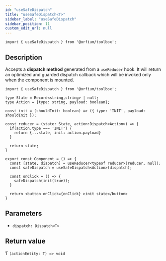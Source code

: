 ```yaml
---
id: "useSafeDispatch"
title: "useSafeDispatch<T>"
sidebar_label: "useSafeDispatch"
sidebar_position: 11
custom_edit_url: null
---
```


`import { useSafeDispatch } from '@orfium/toolbox';`

## Description

Accepts a **dispatch method** generated from a `useReducer` hook. 
It will return an optimized and guarded dispatch callback which will be invoked only when the component is mounted.

```tsx
import { useSafeDispatch } from '@orfium/toolbox';

type State = Record<string,string> | null;
type Action = {type: string, payload: boolean};

const init = (shouldInit: boolean) => ({ type: 'INIT', payload: shouldInit });

const reducer = (state: State, action:Dispatch<Action>) => {
  if(action.type === 'INIT') {
    return {...state, init: action.payload}
  }
  
  return state;
}

export const Component = () => {
  const [state, dispatch] = useReducer<typeof reducer>(reducer, null);
  const safeDispatch = useSafeDispatch<Action>(dispatch);

  const onClick = () => {
    safeDispatch(init(true));
  }
  
  return <button onClick={onClick} >init state</button>
}

```

## Parameters

* `dispatch: Dispatch<T>`

## Return value

Ƭ `(actionEntity: T) => void` 

